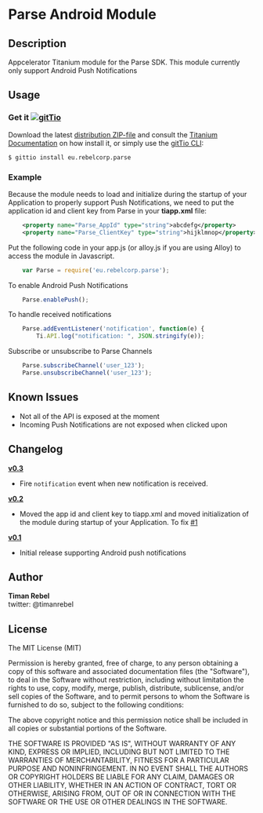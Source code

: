 # Parse Android Module

## Description

Appcelerator Titanium module for the Parse SDK. This module currently only support Android Push Notifications

## Usage

### Get it [![gitTio](http://gitt.io/badge.png)](http://gitt.io/component/eu.rebelcorp.parse)
Download the latest [distribution ZIP-file](https://github.com/timanrebel/Parse/releases) and consult the [Titanium Documentation](http://docs.appcelerator.com/titanium/latest/#!/guide/Using_a_Module) on how install it, or simply use the [gitTio CLI](http://gitt.io/cli):

`$ gittio install eu.rebelcorp.parse`

### Example

Because the module needs to load and initialize during the startup of your Application to properly support Push Notifications,
we need to put the application id and client key from Parse in your **tiapp.xml** file:

```xml
	<property name="Parse_AppId" type="string">abcdefg</property>
    <property name="Parse_ClientKey" type="string">hijklmnop</property>
```

Put the following code in your app.js (or alloy.js if you are using Alloy) to access the module in Javascript.

```javascript
	var Parse = require('eu.rebelcorp.parse');
```

To enable Android Push Notifications

```javascript
    Parse.enablePush();
```

To handle received notifications

```javascript
    Parse.addEventListener('notification', function(e) {
        Ti.API.log("notification: ", JSON.stringify(e));
```

Subscribe or unsubscribe to Parse Channels

```javascript
    Parse.subscribeChannel('user_123');
    Parse.unsubscribeChannel('user_123');
```


## Known Issues

* Not all of the API is exposed at the moment
* Incoming Push Notifications are not exposed when clicked upon


## Changelog
**[v0.3](https://github.com/timanrebel/Parse/releases/tag/0.3)**
- Fire `notification` event when new notification is received.

**[v0.2](https://github.com/timanrebel/Parse/releases/tag/0.2)**
- Moved the app id and client key to tiapp.xml and moved initialization of the module during startup of your Application. To fix [#1](https://github.com/timanrebel/Parse/issues/1)

**[v0.1](https://github.com/timanrebel/Parse/releases/tag/0.1)**
- Initial release supporting Android push notifications

## Author

**Timan Rebel**  
twitter: @timanrebel  


## License

The MIT License (MIT)

Permission is hereby granted, free of charge, to any person obtaining a copy of this software and associated documentation files (the "Software"), to deal in the Software without restriction, including without limitation the rights to use, copy, modify, merge, publish, distribute, sublicense, and/or sell copies of the Software, and to permit persons to whom the Software is furnished to do so, subject to the following conditions:

The above copyright notice and this permission notice shall be included in all copies or substantial portions of the Software.

THE SOFTWARE IS PROVIDED "AS IS", WITHOUT WARRANTY OF ANY KIND, EXPRESS OR IMPLIED, INCLUDING BUT NOT LIMITED TO THE WARRANTIES OF MERCHANTABILITY, FITNESS FOR A PARTICULAR PURPOSE AND NONINFRINGEMENT. IN NO EVENT SHALL THE AUTHORS OR COPYRIGHT HOLDERS BE LIABLE FOR ANY CLAIM, DAMAGES OR OTHER LIABILITY, WHETHER IN AN ACTION OF CONTRACT, TORT OR OTHERWISE, ARISING FROM, OUT OF OR IN CONNECTION WITH THE SOFTWARE OR THE USE OR OTHER DEALINGS IN THE SOFTWARE.
